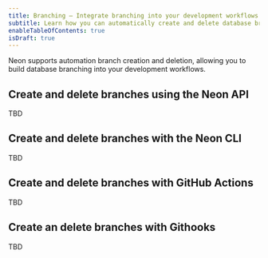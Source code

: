 ```yaml
---
title: Branching — Integrate branching into your development workflows
subtitle: Learn how you can automatically create and delete database branches in Neon
enableTableOfContents: true
isDraft: true
---
```


Neon supports automation branch creation and deletion, allowing you to build database branching into your development workflows.

## Create and delete branches using the Neon API

TBD

## Create and delete branches with the Neon CLI

TBD

## Create and delete branches with GitHub Actions

TBD

## Create an delete branches with Githooks

TBD
